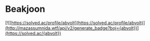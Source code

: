 # Beakjoon
[![[https://solved.ac/profile/abvolt](https://solved.ac/profile/abvolt)](http://mazassumnida.wtf/api/v2/generate_badge?boj={abvolt})](https://solved.ac/{abvolt})
